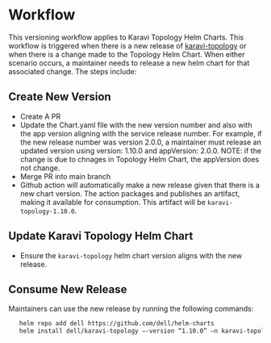 # Workflow
This versioning workflow applies to Karavi Topology Helm Charts. This workflow is triggered when there is a new release of [karavi-topology](https://github.com/dell/karavi-topology) or when there is a change made to the Topology Helm Chart. When either scenario occurs, a maintainer needs to release a new helm chart for that associated change. The steps include:
## Create New Version
* Create A PR
* Update the Chart.yaml file with the new version number and also with the app version aligning with the service release number. For example, if the new release number  was version 2.0.0, a maintainer must release an updated version using version: 1.10.0  and appVersion: 2.0.0. NOTE: if the change is due to chnages in Topology Helm Chart, the appVersion does not change.
* Merge PR into main branch
* Github action will automatically make a new release given that there is a new chart version. The action packages and publishes an artifact,  making it available for consumption. This artifact will be `karavi-topology-1.10.0`.

## Update Karavi Topology Helm Chart
* Ensure the `karavi-topology` helm chart version aligns with the new release.

## Consume New Release
Maintainers can use the new release by running the following commands:

```bash
   helm repo add dell https://github.com/dell/helm-charts
   helm install dell/karavi-topology –-version “1.10.0” –n karavi-topology

   ```